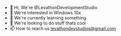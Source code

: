 - 👋 Hi, We're @LevathonDevelopmentStudio
- 👀 We're interested in Windows 10x
- 🌱 We're currently learning something
- 💞️ We're looking to do stuff thats cool
- 📫 How to reach us levathondevstudios@gmail.com
<!---
LevathonDevelopmentStudio/LevathonDevelopmentStudio is a ✨ special ✨ repository because its `README.md` (this file) appears on your GitHub profile.
You can click the Preview link to take a look at your changes.
--->
